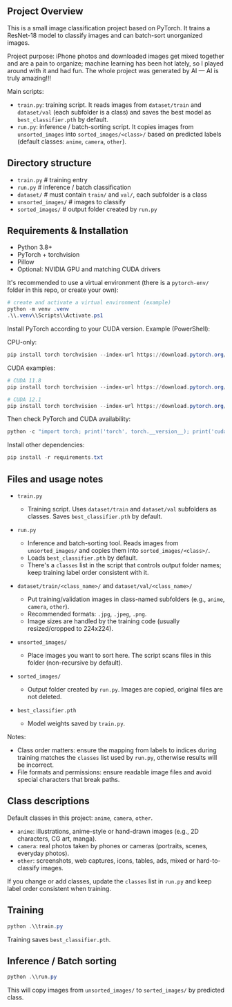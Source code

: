 ## Project Overview

This is a small image classification project based on PyTorch. It trains a ResNet-18 model to classify images and can batch-sort unorganized images.

Project purpose: iPhone photos and downloaded images get mixed together and are a pain to organize; machine learning has been hot lately, so I played around with it and had fun. The whole project was generated by AI — AI is truly amazing!!!

Main scripts:
- `train.py`: training script. It reads images from `dataset/train` and `dataset/val` (each subfolder is a class) and saves the best model as `best_classifier.pth` by default.
- `run.py`: inference / batch-sorting script. It copies images from `unsorted_images` into `sorted_images/<class>/` based on predicted labels (default classes: `anime`, `camera`, `other`).

## Directory structure

- `train.py`    # training entry
- `run.py`      # inference / batch classification
- `dataset/`    # must contain `train/` and `val/`, each subfolder is a class
- `unsorted_images/`  # images to classify
- `sorted_images/`    # output folder created by `run.py`

## Requirements & Installation

- Python 3.8+
- PyTorch + torchvision
- Pillow
- Optional: NVIDIA GPU and matching CUDA drivers

It's recommended to use a virtual environment (there is a `pytorch-env/` folder in this repo, or create your own):

```powershell
# create and activate a virtual environment (example)
python -m venv .venv
.\\.venv\\Scripts\\Activate.ps1
```

Install PyTorch according to your CUDA version. Example (PowerShell):

CPU-only:
```powershell
pip install torch torchvision --index-url https://download.pytorch.org/whl/cpu
```

CUDA examples:
```powershell
# CUDA 11.8
pip install torch torchvision --index-url https://download.pytorch.org/whl/cu118

# CUDA 12.1
pip install torch torchvision --index-url https://download.pytorch.org/whl/cu121
```

Then check PyTorch and CUDA availability:

```powershell
python -c "import torch; print('torch', torch.__version__); print('cuda available:', torch.cuda.is_available())"
```

Install other dependencies:

```powershell
pip install -r requirements.txt
```

## Files and usage notes

- `train.py`
  - Training script. Uses `dataset/train` and `dataset/val` subfolders as classes. Saves `best_classifier.pth` by default.

- `run.py`
  - Inference and batch-sorting tool. Reads images from `unsorted_images/` and copies them into `sorted_images/<class>/`.
  - Loads `best_classifier.pth` by default.
  - There's a `classes` list in the script that controls output folder names; keep training label order consistent with it.

- `dataset/train/<class_name>/` and `dataset/val/<class_name>/`
  - Put training/validation images in class-named subfolders (e.g., `anime`, `camera`, `other`).
  - Recommended formats: `.jpg`, `.jpeg`, `.png`.
  - Image sizes are handled by the training code (usually resized/cropped to 224x224).

- `unsorted_images/`
  - Place images you want to sort here. The script scans files in this folder (non-recursive by default).

- `sorted_images/`
  - Output folder created by `run.py`. Images are copied, original files are not deleted.

- `best_classifier.pth`
  - Model weights saved by `train.py`.

Notes:

- Class order matters: ensure the mapping from labels to indices during training matches the `classes` list used by `run.py`, otherwise results will be incorrect.
- File formats and permissions: ensure readable image files and avoid special characters that break paths.

## Class descriptions

Default classes in this project: `anime`, `camera`, `other`.

- `anime`: illustrations, anime-style or hand-drawn images (e.g., 2D characters, CG art, manga).
- `camera`: real photos taken by phones or cameras (portraits, scenes, everyday photos).
- `other`: screenshots, web captures, icons, tables, ads, mixed or hard-to-classify images.

If you change or add classes, update the `classes` list in `run.py` and keep label order consistent when training.

## Training

```powershell
python .\\train.py
```

Training saves `best_classifier.pth`.

## Inference / Batch sorting

```powershell
python .\\run.py
```

This will copy images from `unsorted_images/` to `sorted_images/` by predicted class.
